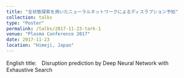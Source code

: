 ```yaml
---
title: "全状態探索を用いたニューラルネットワークによるディスラプション予知"
collection: talks
type: "Poster"
permalink: /talks/2017-11-23-tark-1
venue: "Plasma Conference 2017"
date: 2017-11-23
location: "Himeji, Japan"
---
```


English title:　Disruption prediction by Deep Neural Network with Exhaustive Search

